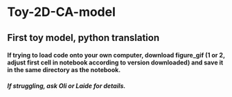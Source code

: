 # Toy-2D-CA-model
## First toy model, python translation
#### If trying to load code onto your own computer, download figure_gif (1 or 2, adjust first cell in notebook according to version downloaded) and save it in the same directory as the notebook.
##### If struggling, ask Oli or Laide for details. 
